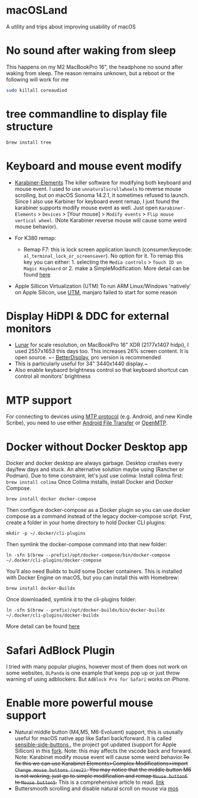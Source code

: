 # macOSLand
A utility and trips about improving usability of macOS

# No sound after waking from sleep
This happens on my M2 MacBookPro 16", the headphone no sound after waking from sleep.
The reason remains unknown, but a reboot or the following will work for me
```sh
sudo killall coreaudiod
```

# tree commandline to display file structure
```sh
brew install tree
```

# Keyboard and mouse event modify
- [Karabiner-Elements](https://karabiner-elements.pqrs.org/) The killer software for modifying both keyboard and mouse event. I used to use `unnaturalscrollwheels` to reverse mouse scrolling, but on macOS Sonoma 14.2.1, it sometimes refused to launch. Since I also use Karbiner for keyboard event remap, I just found the karabiner supports modify mouse event as well. Just open `Karabiner-Elements` > `Devices` > [Your mouse] > `Modify events` > `Flip mouse vertical wheel`. (Note Karabiner reverse mouse will cause some weird mouse behavior).
- For K380 remap:
    - Remap F7: this is lock screen application launch (consumer/keycode: `al_terminal_lock_or_screensaver`). No option for it. To remap this key you can either: 1. selecting the `Media controls` > `Touch ID on Magic Keyboard` or 2. make a SimpleModification. More detail can be found [here](https://github.com/pqrs-org/Karabiner-Elements/issues/3408)


- Apple Sillicon Virtualization (UTM)
To run ARM Linux/Windows 'natively' on Apple Silicon, use [UTM](https://mac.getutm.app/), manjaro failed to start for some reason

# Display HiDPI & DDC for external monitors
- [Lunar](https://lunar.fyi/) for scale resolution, on MacBookPro 16" XDR (2177x1407 hidpi), I used 2557x1653 this days too. This increases 26% screen content. It is open source.
~- [BetterDisplay](https://github.com/waydabber/BetterDisplay), pro version is recommended
- This is particularly useful for 34" 3440x1440 display.~
- Also enable keybaord brightness control so that keyboard shortcut can control all monitors' brightness

# MTP support
For connecting to devices using [MTP protocol](https://en.wikipedia.org/wiki/Media_Transfer_Protocol) (e.g. Android, and new Kindle Scribe), you need to use either [Android File Transfer](https://www.android.com/filetransfer/) or [OpenMTP](https://github.com/ganeshrvel/openmtp).


# Docker without Docker Desktop app
Docker and docker desktop are always garbage. Desktop crashes every day/few days and stuck. An alternative solution maybe using (Rancher or Podman). Due to time constraint, let's just use colima:
Install colima first: `brew install colima`
Once Colima installs, install Docker and Docker Compose.
```
brew install docker docker-compose
```
Then configure docker-compose as a Docker plugin so you can use docker compose as a command instead of the legacy docker-compose script. First, create a folder in your home directory to hold Docker CLI plugins:
```
mkdir -p ~/.docker/cli-plugins
```
Then symlink the docker-compose command into that new folder:
```
ln -sfn $(brew --prefix)/opt/docker-compose/bin/docker-compose ~/.docker/cli-plugins/docker-compose
```
You’ll also need Buildx to build some Docker containers. This is installed with Docker Engine on macOS, but you can install this with Homebrew:
```
brew install docker-Buildx
```
Once downloaded, symlink it to the cli-plugins folder:
```
ln -sfn $(brew --prefix)/opt/docker-buildx/bin/docker-buildx ~/.docker/cli-plugins/docker-buildx
```
More detail can be found [here](https://smallsharpsoftwaretools.com/tutorials/use-colima-to-run-docker-containers-on-macos/)


# Safari AdBlock Plugin
I tried with many popular plugins, however most of them does not work on some websites, `DLPanda` is one example that keeps pop up or just throw warning of using adblockers.
 But `AdBlock Pro for Safari` works on iPhone.

# Enable more powerful mouse support
- Natural middle button (M4,M5, M6-Evoluent) support, this is ususally useful for macOS native app like Safari back/forward. It is called [sensible-side-buttons
](https://github.com/archagon/sensible-side-buttons), the project got updated (support for Apple Sillicon) in this [fork](https://github.com/thealpa/SaneSideButtons).
Note: this may affects the vscode back and forward.
Note: Karabinet modify mouse event will cause some weird behavior.~~To fix this we can use Karabinet Elements>Complex Modifications>import `Change mouse buttons (rev2)`. You may notice that the middle button M6 is not wokring, just go to simple modification and remap `Mouse button6` to `Mouse button5`.~~
This is a comprehensive article to read. [link](https://appflix.cc/mapping-the-mouse-backward-button-in-karabiner-for-mac/)
- Buttersmooth scrolling and disable natural scroll on mouse via [mos](https://github.com/Caldis/Mos)
